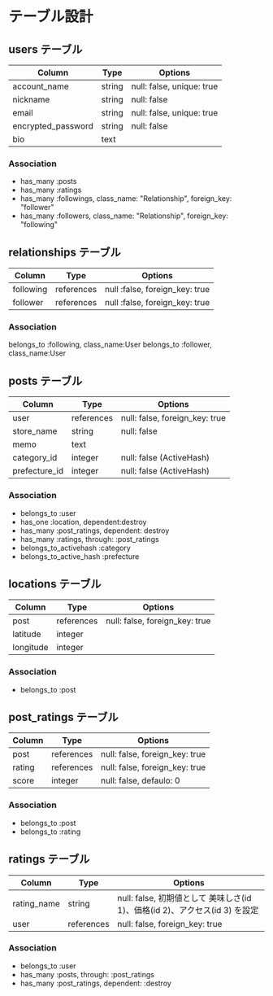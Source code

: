 # テーブル設計

## users テーブル

| Column             | Type    | Options     |
| ------------------ | ------- | ----------- |
| account_name       | string  | null: false, unique: true |
| nickname           | string  | null: false |
| email              | string  | null: false, unique: true |
| encrypted_password | string  | null: false |
| bio                | text    |             |


### Association

- has_many :posts
- has_many :ratings
- has_many :followings, class_name: "Relationship", foreign_key: "follower"
- has_many :followers, class_name: "Relationship", foreign_key: "following"

## relationships テーブル

| Column    | Type       | Options           |
| --------- | ---------- | ----------------- |
| following | references | null :false, foreign_key: true |
| follower  | references | null :false, foreign_key: true |

### Association

belongs_to :following, class_name:User
belongs_to :follower, class_name:User



## posts テーブル

| Column        | Type       | Options                  |
| ------------- | ---------- | ------------------------ |
| user          | references | null: false, foreign_key: true |
| store_name    | string     | null: false              |
| memo          | text       |                          |
| category_id   | integer    | null: false (ActiveHash) |
| prefecture_id | integer    | null: false (ActiveHash) |


### Association

- belongs_to :user
- has_one :location, dependent:destroy
- has_many :post_ratings, dependent: destroy
- has_many :ratings, through: :post_ratings
- belongs_to_activehash :category
- belongs_to_active_hash :prefecture



## locations テーブル

| Column    | Type       | Options |
| ----------| ---------- | ------- |
| post      | references | null: false, foreign_key: true |  
| latitude  | integer    |         |
| longitude | integer    |         |

### Association

- belongs_to :post


## post_ratings テーブル

| Column  | Type       | Options           |
| ------- | ---------- | ----------------- |
| post    | references | null: false, foreign_key: true |
| rating  | references | null: false, foreign_key: true |
| score   | integer    | null: false, defaulo: 0 |

### Association

- belongs_to :post
- belongs_to :rating

## ratings テーブル

| Column      | Type       | Options                        |
| ----------- | ---------- | -------------------------------|
| rating_name | string     | null: false, 初期値として 美味しさ(id 1)、価格(id 2)、アクセス(id 3) を設定 |
| user        | references | null: false, foreign_key: true |

### Association

- belongs_to :user
- has_many :posts, through: :post_ratings
- has_many :post_ratings, dependent: :destroy